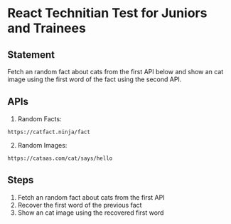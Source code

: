 # React Technitian Test for Juniors and Trainees

## Statement

Fetch an random fact about cats from the first API below and show an cat image using the first word of the fact using the second API.

## APIs

1. Random Facts:

```
https://catfact.ninja/fact
```

2. Random Images:

```
https://cataas.com/cat/says/hello
```

## Steps

1. Fetch an random fact about cats from the first API
2. Recover the first word of the previous fact
3. Show an cat image using the recovered first word
